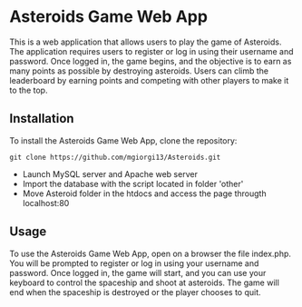 # Asteroids Game Web App

This is a web application that allows users to play the game of Asteroids. The application requires users to register or log in using their username and password. Once logged in, the game begins, and the objective is to earn as many points as possible by destroying asteroids. Users can climb the leaderboard by earning points and competing with other players to make it to the top.

## Installation

To install the Asteroids Game Web App, clone the repository:

`git clone https://github.com/mgiorgi13/Asteroids.git`

* Launch MySQL server and Apache web server
* Import the database with the script located in folder 'other'
* Move Asteroid folder in the htdocs and access the page througth localhost:80

## Usage

To use the Asteroids Game Web App, open on a browser the file index.php. You will be prompted to register or log in using your username and password. Once logged in, the game will start, and you can use your keyboard to control the spaceship and shoot at asteroids. The game will end when the spaceship is destroyed or the player chooses to quit.
